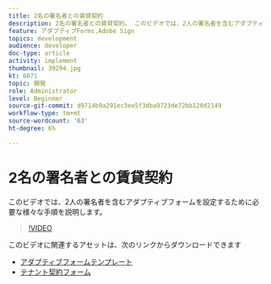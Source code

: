```yaml
---
title: 2名の署名者との賃貸契約
description: 2名の署名者との賃貸契約。 このビデオでは、2人の署名者を含むアダプティブフォームを設定するために必要な様々な手順を説明します。
feature: アダプティブForms,Adobe Sign
topics: development
audience: developer
doc-type: article
activity: implement
thumbnail: 39294.jpg
kt: 6071
topic: 開発
role: Administrator
level: Beginner
source-git-commit: d9714b9a291ec3ee5f3dba9723de72bb120d2149
workflow-type: tm+mt
source-wordcount: '63'
ht-degree: 6%

---
```


# 2名の署名者との賃貸契約

このビデオでは、2人の署名者を含むアダプティブフォームを設定するために必要な様々な手順を説明します。

>[!VIDEO](https://video.tv.adobe.com/v/39294/?quality=9&learn=on)

このビデオに関連するアセットは、次のリンクからダウンロードできます

* [アダプティブフォームテンプレート](assets/tenancy-agreement-template.zip)
* [テナント契約フォーム](assets/rental-agreement-form.zip)